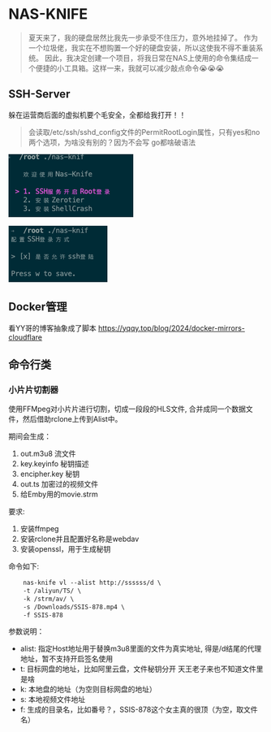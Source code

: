 # NAS-KNIFE

> 夏天来了，我的硬盘居然比我先一步承受不住压力，意外地挂掉了。
> 作为一个垃圾佬，我实在不想购置一个好的硬盘安装，所以这使我不得不重装系统。
> 因此，我决定创建一个项目，将我日常在NAS上使用的命令集结成一个便捷的小工具箱。这样一来，我就可以减少敲点命令😭😭😭

## SSH-Server

躲在运营商后面的虚拟机要个毛安全，全都给我打开！！

> 会读取/etc/ssh/sshd_config文件的PermitRootLogin属性，只有yes和no两个选项，为啥没有别的？因为不会写 go都啥破语法

![doc](doc/ssh-server.png)

![doc](doc/ssh-server-check.png)

## Docker管理
看YY哥的博客抽象成了脚本 https://yqqy.top/blog/2024/docker-mirrors-cloudflare

## 命令行类
### 小片片切割器
使用FFMpeg对小片片进行切割，切成一段段的HLS文件, 合并成同一个数据文件，然后借助rclone上传到Alist中。


期间会生成：
1. out.m3u8 流文件
2. key.keyinfo 秘钥描述
3. encipher.key 秘钥
4. out.ts 加密过的视频文件
5. 给Emby用的movie.strm

要求: 
1. 安装ffmpeg
2. 安装rclone并且配置好名称是webdav
3. 安装openssl，用于生成秘钥

命令如下: 

```shell
    nas-knife vl --alist http://ssssss/d \ 
    -t /aliyun/TS/ \ 
    -k /strm/av/ \
    -s /Downloads/SSIS-878.mp4 \ 
    -f SSIS-878
```

参数说明：
+ alist: 指定Host地址用于替换m3u8里面的文件为真实地址, 得是/d结尾的代理地址，暂不支持开启签名使用
+ t: 目标网盘的地址，比如阿里云盘，文件秘钥分开 天王老子来也不知道文件里是啥
+ k: 本地盘的地址（为空则目标网盘的地址）
+ s: 本地视频文件地址
+ f: 生成的目录名，比如番号？，SSIS-878这个女主真的很顶（为空，取文件名）

